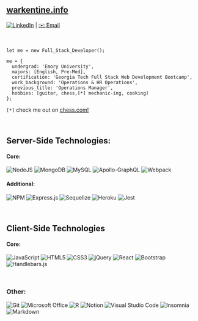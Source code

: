 ## [warkentine.info](https://warkentine.info)
[![LinkedIn](https://img.shields.io/badge/linkedin-%230077B5.svg?style=for-the-badge&logo=linkedin&logoColor=white)](https://www.linkedin.com/in/jonathan-warkentine-b72bb984/) | [:envelope: Email](mailto:jonathan.warkentine@gmail.com) 

&nbsp;  


```
let me = new Full_Stack_Developer();

me = {
  undergrad: 'Emory University',
  majors: [English, Pre-Med],
  certification: 'Georgia Tech Full Stack Web Development Bootcamp',
  work_background: 'Operations & HR Operations',
  previous_title: 'Operations Manager',
  hobbies: [guitar, chess,[*] mechanic-ing, cooking]
};
```


`[*]` check me out on [chess.com!](https://www.chess.com/member/strong-brew)

&nbsp;  

## Server-Side Technologies:
#### Core:
![NodeJS](https://img.shields.io/badge/node.js-6DA55F?style=for-the-badge&logo=node.js&logoColor=white) ![MongoDB](https://img.shields.io/badge/MongoDB-%234ea94b.svg?style=for-the-badge&logo=mongodb&logoColor=white) ![MySQL](https://img.shields.io/badge/mysql-%2300f.svg?style=for-the-badge&logo=mysql&logoColor=white) ![Apollo-GraphQL](https://img.shields.io/badge/-ApolloGraphQL-311C87?style=for-the-badge&logo=apollo-graphql) ![Webpack](https://img.shields.io/badge/webpack-%238DD6F9.svg?style=for-the-badge&logo=webpack&logoColor=black) 

#### Additional: 
![NPM](https://img.shields.io/badge/NPM-%23000000.svg?style=for-the-badge&logo=npm&logoColor=white) ![Express.js](https://img.shields.io/badge/express.js-%23404d59.svg?style=for-the-badge&logo=express&logoColor=%2361DAFB) ![Sequelize](https://img.shields.io/badge/Sequelize-52B0E7?style=for-the-badge&logo=Sequelize&logoColor=white) ![Heroku](https://img.shields.io/badge/heroku-%23430098.svg?style=for-the-badge&logo=heroku&logoColor=white) 	![Jest](https://img.shields.io/badge/-jest-%23C21325?style=for-the-badge&logo=jest&logoColor=white)

&nbsp;  

## Client-Side Technologies
#### Core:
![JavaScript](https://img.shields.io/badge/javascript-%23323330.svg?style=for-the-badge&logo=javascript&logoColor=%23F7DF1E) ![HTML5](https://img.shields.io/badge/html5-%23E34F26.svg?style=for-the-badge&logo=html5&logoColor=white) ![CSS3](https://img.shields.io/badge/css3-%231572B6.svg?style=for-the-badge&logo=css3&logoColor=white) ![jQuery](https://img.shields.io/badge/jquery-%230769AD.svg?style=for-the-badge&logo=jquery&logoColor=white) ![React](https://img.shields.io/badge/react-%2320232a.svg?style=for-the-badge&logo=react&logoColor=%2361DAFB) ![Bootstrap](https://img.shields.io/badge/bootstrap-%23563D7C.svg?style=for-the-badge&logo=bootstrap&logoColor=white) ![Handlebars.js](https://camo.githubusercontent.com/5c69073127c9fec03b765289082c063c519f5026039c38b570b4939c5ab37090/68747470733a2f2f696d672e736869656c64732e696f2f62616467652f48616e646c65626172732e6a732d6630373732623f7374796c653d666f722d7468652d6261646765266c6f676f3d68616e646c6562617273646f746a73266c6f676f436f6c6f723d626c61636b)


&nbsp;  

### Other:
![Git](https://img.shields.io/badge/git-%23F05033.svg?style=for-the-badge&logo=git&logoColor=white) ![Microsoft Office](https://img.shields.io/badge/Microsoft_Office-D83B01?style=for-the-badge&logo=microsoft-office&logoColor=white)   ![R](https://img.shields.io/badge/r-%23276DC3.svg?style=for-the-badge&logo=r&logoColor=white) ![Notion](https://img.shields.io/badge/Notion-%23000000.svg?style=for-the-badge&logo=notion&logoColor=white) ![Visual Studio Code](https://img.shields.io/badge/Visual%20Studio%20Code-0078d7.svg?style=for-the-badge&logo=visual-studio-code&logoColor=white) ![Insomnia](https://img.shields.io/badge/Insomnia-black?style=for-the-badge&logo=insomnia&logoColor=5849BE) ![Markdown](https://img.shields.io/badge/markdown-%23000000.svg?style=for-the-badge&logo=markdown&logoColor=white) 
